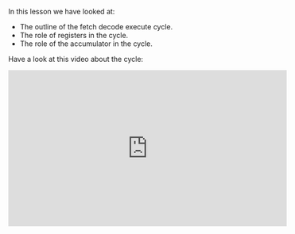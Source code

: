 In this lesson we have looked at:

- The outline of the fetch decode execute cycle.
- The role of registers in the cycle.
- The role of the accumulator in the cycle.

Have a look at this video about the cycle:

<iframe width="560" height="315" src="https://www.youtube.com/embed/cNN_tTXABUA" frameborder="0" allowfullscreen></iframe>
